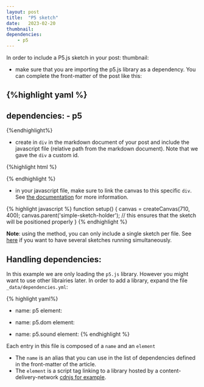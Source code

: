 ```yaml
---
layout: post
title:  "P5 sketch"
date:   2023-02-20
thumbnail: 
dependencies:
    - p5
---
```



<div id="simple-sketch-holder">
    <script type="text/javascript" src="simple_sketch.js"></script>
</div>

In order to include a P5.js sketch in your post: thumbnail: 

- make sure that you are importing the p5.js library as a dependency. You can complete the
front-matter of the post like this:

{%highlight yaml %}
---
dependencies:
    - p5
---
{%endhighlight%}

- create in `div` in the markdown document of your post and include the javascript file
(relative path from the markdown document). Note that we gave the `div` a custom id.

{%highlight html %}
<div id="simple-sketch-holder">
    <script type="text/javascript" src="simple_sketch.js"></script>
</div>
{% endhighlight %}

- in your javascript file, make sure to link the canvas to this specific `div`. See
[the documentation](https://github.com/processing/p5.js/wiki/Positioning-your-canvas)
for more information.

{% highlight javascript %}
function setup() {
  canvas = createCanvas(710, 400);
  canvas.parent('simple-sketch-holder'); // this ensures that the sketch will be positioned properly
}
{% endhighlight %}

**Note**: using the method, you can only include a single sketch per file. See [here](https://github.com/processing/p5.js/wiki/Global-and-instance-mode) if you
want to have several sketches running simultaneously.

## Handling dependencies:
In this example we are only loading the `p5.js` library. However you might want to use
other librairies later. In order to add a library, expand the file `_data/dependencies.yml`:

{% highlight yaml%}
- name: p5
  element: <script src="https://cdnjs.cloudflare.com/ajax/libs/p5.js/0.5.11/p5.min.js"></script>

- name: p5.dom
  element: <script src="https://cdnjs.cloudflare.com/ajax/libs/p5.js/0.5.11/addons/p5.dom.min.js"></script>

- name: p5.sound
  element: <script src="https://cdnjs.cloudflare.com/ajax/libs/p5.js/0.5.11/addons/p5.sound.min.js"></script>
{% endhighlight %}

Each entry in this file is composed of a `name` and an `element`

- The `name` is an alias that you can use in the list of dependencies defined in the front-matter
of the article.
- The `element` is a script tag linking to a library hosted by a content-delivery-network
[cdnjs for example](https://cdnjs.com/libraries/p5.js). 
